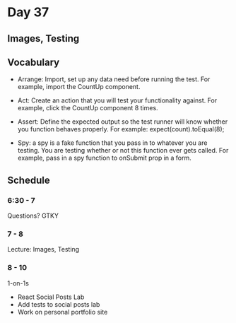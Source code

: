 # Day 37

## Images, Testing

## Vocabulary

- Arrange: Import, set up any data need before running the test. For example, import the CountUp component.
- Act: Create an action that you will test your functionality against. For example, click the CountUp component 8 times.
- Assert: Define the expected output so the test runner will know whether you function behaves properly. For example: expect(count).toEqual(8);

- Spy: a spy is a fake function that you pass in to whatever you are testing. You are testing whether or not this function ever gets called. For example, pass in a spy function to onSubmit prop in a form.

## Schedule

### 6:30 - 7

Questions? GTKY

### 7 - 8

Lecture: Images, Testing

### 8 - 10

1-on-1s

- React Social Posts Lab
- Add tests to social posts lab
- Work on personal portfolio site
